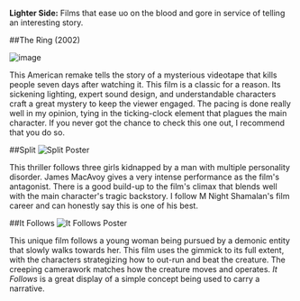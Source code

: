 **Lighter Side:**
Films that ease uo on the blood and gore in service of telling an interesting story.


##The Ring (2002)

![image](https://github.com/user-attachments/assets/611397db-baaf-478d-8082-1048a6afc694)


This American remake tells the story of a mysterious videotape that kills people seven days after watching it. This film is a classic for a reason. Its sickening lighting, expert sound design, and understandable characters craft a great mystery to keep the viewer engaged. The pacing is done really well in my opinion, tying in the ticking-clock element that plagues the main character. If you never got the chance to check this one out, I recommend that you do so.

##Split
![Split Poster](https://github.com/user-attachments/assets/189d8f1a-d670-45ec-9ff8-ff83799d92c7)

This thriller follows three girls kidnapped by a man with multiple personality disorder. James MacAvoy gives a very intense performance as the film's antagonist. There is a good build-up to the film's climax that blends well with the main character's tragic backstory. I follow M Night Shamalan's film career and can honestly say this is one of his best. 


##It Follows
![It Follows Poster](https://github.com/user-attachments/assets/2ab2e3c2-af1c-48e2-a68d-bfc3bb5e5310)

This unique film follows a young woman being pursued by a demonic entity that slowly walks towards her. This film uses the gimmick to its full extent, with the characters strategizing how to out-run and beat the creature. The creeping camerawork matches how the creature moves and operates. *It Follows* is a great display of a simple concept being used to carry a narrative.

